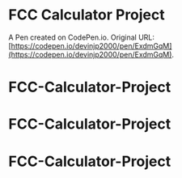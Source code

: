 # FCC Calculator Project

A Pen created on CodePen.io. Original URL: [https://codepen.io/devinjp2000/pen/ExdmGqM](https://codepen.io/devinjp2000/pen/ExdmGqM).

# FCC-Calculator-Project
# FCC-Calculator-Project
# FCC-Calculator-Project
